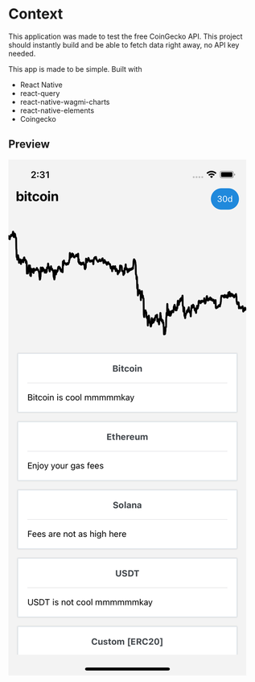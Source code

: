 # Context
This application was made to test the free CoinGecko API. This project should instantly build and be able to fetch data right away, no API key needed.

This app is made to be simple. Built with
- React Native
- react-query
- react-native-wagmi-charts
- react-native-elements
- Coingecko

## Preview

![img preview](https://raw.githubusercontent.com/pdcolandrea/coin-fetch/master/assets/images/new-preview.png)